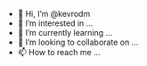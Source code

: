 - 👋 Hi, I’m @kevrodm
- 👀 I’m interested in ...
- 🌱 I’m currently learning ...
- 💞️ I’m looking to collaborate on ...
- 📫 How to reach me ...

<!---
kevrodm/kevrodm is a ✨ special ✨ repository because its `README.md` (this file) appears on your GitHub profile.
You can click the Preview link to take a look at your changes.
--->
